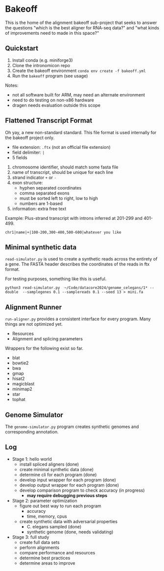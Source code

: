 Bakeoff
=======

This is the home of the alignment bakeoff sub-project that seeks to answer the
questions "which is the best aligner for RNA-seq data?" and "what kinds of
improvements need to made in this space?"

## Quickstart ##

1. Install conda (e.g. miniforge3)
2. Clone the intronomicon repo
3. Create the bakeoff environment `conda env create -f bakeoff.yml`
4. Run the `bakeoff` program (see usage)

Notes:

- not all software built for ARM, may need an alternate environment
- need to do testing on non-x86 hardware
- dragen needs evaluation outside this scope

## Flattened Transcript Format ##

Oh yay, a new non-standard standard. This file format is used internally for
the bakeoff project only.

- file extension: `.ftx` (not an official file extension)
- field delimiter: `|`
- 5 fields

1. chromosome identifier, should match some fasta file
2. name of transcript, should be unique for each line
3. strand indicator `+` or `-`
4. exon structure:
	- hyphen separated coordinates
	- comma separated exons
	- must be sorted left to right, low to high
	- numbers are 1-based
5. information: extra free text

Example: Plus-strand transcript with introns inferred at 201-299 and 401-499.

```
chr1|name|+|100-200,300-400,500-600|whatever you like
```

## Minimal synthetic data ##

`read-simulator.py` is used to create a synthetic reads across the entirety of
a gene. The FASTA header describes the coordinates of the reads in ftx format.

For testing purposes, something like this is useful.

```
python3 read-simulator.py  ~/Code/datacore2024/genome_celegans/1* --double  --samplegenes 0.1 --samplereads 0.1 --seed 13 > mini.fa
```

## Alignment Runner ##

`run-aligner.py` provides a consistent interface for every program. Many
things are not optimized yet.

- Resources
- Alignment and splicing parameters

Wrappers for the following exist so far.

- blat
- bowtie2
- bwa
- gmap
- hisat2
- magicblast
- minimap2
- star
- tophat

## Genome Simulator ##

The `genome-simulator.py` program creates synthetic genomes and corresponding
annotation.


## Log ##


- Stage 1: hello world
	- install spliced aligners (done)
	- create minimal synthetic data (done)
	- determine cli for each program (done)
	- develop input wrapper for each program (done)
	- develop output wrapper for each program (done)
	- develop comparison program to check accuracy (in progress)
		- **may require debugging previous steps**
- Stage 2: parameter optimization
	- figure out best way to run each program
		- accuracy
		- time, memory, cpus
	- create synthetic data with adversarial properties
		- C. elegans sampled (done)
		- synthetic genome (done, needs validating)
- Stage 3: full study
	- create full data sets
	- perform alignments
	- compare performance and resources
	- determine best practices
	- determine areas to improve
